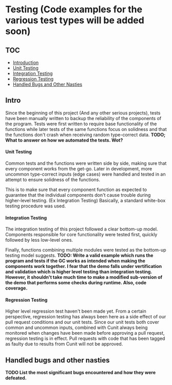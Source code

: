 # Testing (Code examples for the various test types will be added soon)

## TOC
* [Introduction](#intro)
* [Unit Testing](#unit-testing)
* [Integration Testing](#integration-testing)
* [Regression Testing](#regression-testing)
* [Handled Bugs and Other Nasties](#handled-bugs-and-other-nasties)

## Intro
Since the beginning of this project (And any other serious projects), tests have been manually written to backup the reliability of the components of the program. Tests were first written to require base functionality of the functions while later tests of the same functions focus on solidness and that the functions don't crash when receiving random type-correct data. **TODO; What to answer on how we automated the tests. Wot?**

#### Unit Testing
Common tests and the functions were written side by side, making sure that every component works from the get-go. Later in development, more uncommon type-correct inputs (edge cases) were handled and tested in an attempt to ensure solidness of the functions.

This is to make sure that every component function as expected to guarantee that the individual components don't cause trouble during higher-level testing. (Ex Integration Testing) Basically, a standard white-box testing procedure was used.

#### Integration Testing
The integration testing of this project followed a clear bottom-up model. Components responsible for core functionality were tested first, quickly followed by less low-level ones.

Finally, functions combining multiple modules were tested as the bottom-up testing model suggests. **TODO: Write a valid example which runs the program and tests if the GC works as intended when making the components work together. I fear that the demo falls under vertification and validation which is higher level testing than integration testing. However, it shouldn't take much time to make a modified sub-version of the demo that performs some checks during runtime. Also, code coverage.**

#### Regression Testing
Higher level regression test haven't been made yet. From a certain perspective, regression testing has always been here as a side effect of our pull request conditions and our unit tests. Since our unit tests both cover common and uncommon inputs, combined with Cunit always being monitored when changes have been made before approving a pull request, regression testing is in effect. Pull requests with code that has been tagged as faulty due to results from Cunit will not be approved.

## Handled bugs and other nasties
**TODO List the most significant bugs encountered and how they were defeated.**
